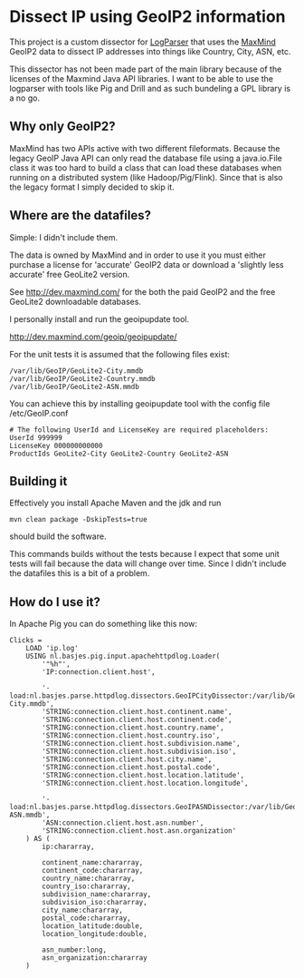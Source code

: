 Dissect IP using GeoIP2 information
===
This project is a custom dissector for [LogParser](https://github.com/nielsbasjes/logparser) that uses
the [MaxMind](http://www.maxmind.com) GeoIP2 data to dissect IP addresses into things like Country, City, ASN, etc.

This dissector has not been made part of the main library because of the licenses of the Maxmind Java API libraries.
I want to be able to use the logparser with tools like Pig and Drill and as such bundeling a GPL library is a no go.

Why only GeoIP2?
--
MaxMind has two APIs active with two different fileformats.
Because the legacy GeoIP Java API can only read the database file using a java.io.File class it was too hard
to build a class that can load these databases when running on a distributed system (like Hadoop/Pig/Flink).
Since that is also the legacy format I simply decided to skip it.

Where are the datafiles?
---
Simple: I didn't include them.

The data is owned by MaxMind and in order to use it you must either purchase a license for 'accurate' GeoIP2
data or download a 'slightly less accurate' free GeoLite2 version.

See http://dev.maxmind.com/ for the both the paid GeoIP2 and the free GeoLite2 downloadable databases.

I personally install and run the geoipupdate tool.

http://dev.maxmind.com/geoip/geoipupdate/

For the unit tests it is assumed that the following files exist:

    /var/lib/GeoIP/GeoLite2-City.mmdb
    /var/lib/GeoIP/GeoLite2-Country.mmdb
    /var/lib/GeoIP/GeoLite2-ASN.mmdb

You can achieve this by installing geoipupdate tool with the config file /etc/GeoIP.conf

    # The following UserId and LicenseKey are required placeholders:
    UserId 999999
    LicenseKey 000000000000
    ProductIds GeoLite2-City GeoLite2-Country GeoLite2-ASN

Building it
---

Effectively you install Apache Maven and the jdk and run

    mvn clean package -DskipTests=true

should build the software.

This commands builds without the tests because I expect that some unit tests will fail because the data will change over time.
Since I didn't include the datafiles this is a bit of a problem.

How do I use it?
---

In Apache Pig you can do something like this now:

    Clicks =
        LOAD 'ip.log'
        USING nl.basjes.pig.input.apachehttpdlog.Loader(
            '"%h"',
            'IP:connection.client.host',

            '-load:nl.basjes.parse.httpdlog.dissectors.GeoIPCityDissector:/var/lib/GeoIP/GeoLite2-City.mmdb',
            'STRING:connection.client.host.continent.name',
            'STRING:connection.client.host.continent.code',
            'STRING:connection.client.host.country.name',
            'STRING:connection.client.host.country.iso',
            'STRING:connection.client.host.subdivision.name',
            'STRING:connection.client.host.subdivision.iso',
            'STRING:connection.client.host.city.name',
            'STRING:connection.client.host.postal.code',
            'STRING:connection.client.host.location.latitude',
            'STRING:connection.client.host.location.longitude',

            '-load:nl.basjes.parse.httpdlog.dissectors.GeoIPASNDissector:/var/lib/GeoIP/GeoLite2-ASN.mmdb',
            'ASN:connection.client.host.asn.number',
            'STRING:connection.client.host.asn.organization'
        ) AS (
            ip:chararray,

            continent_name:chararray,
            continent_code:chararray,
            country_name:chararray,
            country_iso:chararray,
            subdivision_name:chararray,
            subdivision_iso:chararray,
            city_name:chararray,
            postal_code:chararray,
            location_latitude:double,
            location_longitude:double,

            asn_number:long,
            asn_organization:chararray
        )


